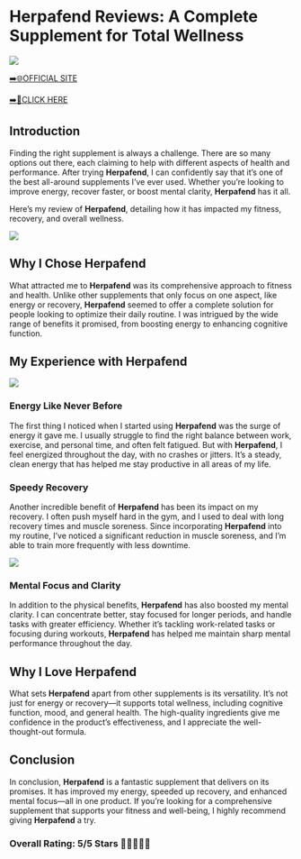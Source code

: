 # **Herpafend Reviews**: A Complete Supplement for Total Wellness

[![](https://static.vecteezy.com/system/resources/thumbnails/019/896/014/small/buy-now-gradient-button-with-cart-symbol-buy-now-illustration-png.png)](https://edetoop.top/lander/sugarpreland-1/herpafend.html) 

[➡️🌐OFFICIAL SITE](https://edetoop.top/lander/sugarpreland-1/herpafend.html) 

[➡️🔗CLICK HERE](https://edetoop.top/lander/sugarpreland-1/herpafend.html) 


## Introduction

Finding the right supplement is always a challenge. There are so many options out there, each claiming to help with different aspects of health and performance. After trying **Herpafend**, I can confidently say that it’s one of the best all-around supplements I’ve ever used. Whether you’re looking to improve energy, recover faster, or boost mental clarity, **Herpafend** has it all.

Here’s my review of **Herpafend**, detailing how it has impacted my fitness, recovery, and overall wellness.

[![](https://wallpapers.com/images/hd/red-order-now-button-udg4jcj4arvn8b0n-2.png)](https://edetoop.top/lander/sugarpreland-1/herpafend.html)  

## Why I Chose **Herpafend**

What attracted me to **Herpafend** was its comprehensive approach to fitness and health. Unlike other supplements that only focus on one aspect, like energy or recovery, **Herpafend** seemed to offer a complete solution for people looking to optimize their daily routine. I was intrigued by the wide range of benefits it promised, from boosting energy to enhancing cognitive function.

## My Experience with **Herpafend**

[![](https://static.vecteezy.com/system/resources/thumbnails/019/896/014/small/buy-now-gradient-button-with-cart-symbol-buy-now-illustration-png.png)](https://edetoop.top/lander/sugarpreland-1/herpafend.html)

### Energy Like Never Before

The first thing I noticed when I started using **Herpafend** was the surge of energy it gave me. I usually struggle to find the right balance between work, exercise, and personal time, and often felt fatigued. But with **Herpafend**, I feel energized throughout the day, with no crashes or jitters. It’s a steady, clean energy that has helped me stay productive in all areas of my life.

### Speedy Recovery

Another incredible benefit of **Herpafend** has been its impact on my recovery. I often push myself hard in the gym, and I used to deal with long recovery times and muscle soreness. Since incorporating **Herpafend** into my routine, I’ve noticed a significant reduction in muscle soreness, and I’m able to train more frequently with less downtime.

[![](https://wallpapers.com/images/hd/red-order-now-button-udg4jcj4arvn8b0n-2.png)](https://edetoop.top/lander/sugarpreland-1/herpafend.html)  

### Mental Focus and Clarity

In addition to the physical benefits, **Herpafend** has also boosted my mental clarity. I can concentrate better, stay focused for longer periods, and handle tasks with greater efficiency. Whether it’s tackling work-related tasks or focusing during workouts, **Herpafend** has helped me maintain sharp mental performance throughout the day.

## Why I Love **Herpafend**

What sets **Herpafend** apart from other supplements is its versatility. It’s not just for energy or recovery—it supports total wellness, including cognitive function, mood, and general health. The high-quality ingredients give me confidence in the product’s effectiveness, and I appreciate the well-thought-out formula.

## Conclusion

In conclusion, **Herpafend** is a fantastic supplement that delivers on its promises. It has improved my energy, speeded up recovery, and enhanced mental focus—all in one product. If you’re looking for a comprehensive supplement that supports your fitness and well-being, I highly recommend giving **Herpafend** a try.

### Overall Rating: 5/5 Stars 🌟🌟🌟🌟🌟
